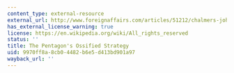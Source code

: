 ```yaml
---
content_type: external-resource
external_url: http://www.foreignaffairs.com/articles/51212/chalmers-johnson-and-e-b-keehn/east-asian-security-the-pentagons-ossified-strategy
has_external_license_warning: true
license: https://en.wikipedia.org/wiki/All_rights_reserved
status: ''
title: The Pentagon's Ossified Strategy
uid: 9970ff8a-8cb0-4482-b6e5-d413bd901a97
wayback_url: ''
---
```

